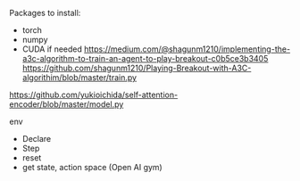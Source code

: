 Packages to install: 
- torch 
- numpy
- CUDA if needed 
https://medium.com/@shagunm1210/implementing-the-a3c-algorithm-to-train-an-agent-to-play-breakout-c0b5ce3b3405
https://github.com/shagunm1210/Playing-Breakout-with-A3C-algorithim/blob/master/train.py

https://github.com/yukioichida/self-attention-encoder/blob/master/model.py

env
+ Declare 
+ Step 
+ reset 
+ get state, action space 
 (Open AI gym)